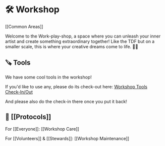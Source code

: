 # 🛠️ Workshop
[[Common Areas]]

Welcome to the Work-play-shop, a space where you can unleash your inner artist and create something extraordinary together! Like the TDF but on a smaller scale, this is where your creative dreams come to life. 🔨🎨

## 🪚 Tools

We have some cool tools in the workshop!

If you'd like to use any, please do its check-out here: [Workshop Tools Check-In/Out](https://docs.google.com/spreadsheets/d/1cm_M69kuK3mpZzU42UXbSebpFpLwrwsh7PDzla9fqU4/edit?usp=sharing)

And please also do the check-in there once you put it back!

## 📜 [[Protocols]]

For [[Everyone]]: [[Workshop Care]]

For [[Volunteers]] & [[Stewards]]: [[Workshop Maintenance]]